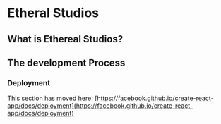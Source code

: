 # Etheral Studios

## What is Ethereal Studios?


## The development Process

### Deployment

This section has moved here: [https://facebook.github.io/create-react-app/docs/deployment](https://facebook.github.io/create-react-app/docs/deployment)
